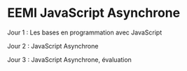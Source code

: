 # EEMI JavaScript Asynchrone

Jour 1 : Les bases en programmation avec JavaScript

Jour 2 : JavaScript Asynchrone

Jour 3 : JavaScript Asynchrone, évaluation
